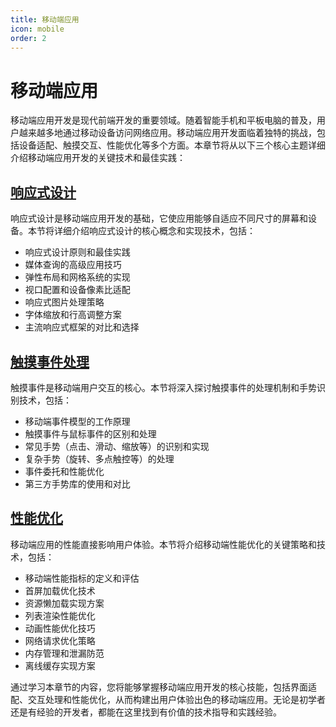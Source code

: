 ```yaml
---
title: 移动端应用
icon: mobile
order: 2
---
```


# 移动端应用

移动端应用开发是现代前端开发的重要领域。随着智能手机和平板电脑的普及，用户越来越多地通过移动设备访问网络应用。移动端应用开发面临着独特的挑战，包括设备适配、触摸交互、性能优化等多个方面。本章节将从以下三个核心主题详细介绍移动端应用开发的关键技术和最佳实践：

## [响应式设计](./01-响应式设计.md)

响应式设计是移动端应用开发的基础，它使应用能够自适应不同尺寸的屏幕和设备。本节将详细介绍响应式设计的核心概念和实现技术，包括：
- 响应式设计原则和最佳实践
- 媒体查询的高级应用技巧
- 弹性布局和网格系统的实现
- 视口配置和设备像素比适配
- 响应式图片处理策略
- 字体缩放和行高调整方案
- 主流响应式框架的对比和选择

## [触摸事件处理](./02-触摸事件处理.md)

触摸事件是移动端用户交互的核心。本节将深入探讨触摸事件的处理机制和手势识别技术，包括：
- 移动端事件模型的工作原理
- 触摸事件与鼠标事件的区别和处理
- 常见手势（点击、滑动、缩放等）的识别和实现
- 复杂手势（旋转、多点触控等）的处理
- 事件委托和性能优化
- 第三方手势库的使用和对比

## [性能优化](./03-性能优化.md)

移动端应用的性能直接影响用户体验。本节将介绍移动端性能优化的关键策略和技术，包括：
- 移动端性能指标的定义和评估
- 首屏加载优化技术
- 资源懒加载实现方案
- 列表渲染性能优化
- 动画性能优化技巧
- 网络请求优化策略
- 内存管理和泄漏防范
- 离线缓存实现方案

通过学习本章节的内容，您将能够掌握移动端应用开发的核心技能，包括界面适配、交互处理和性能优化，从而构建出用户体验出色的移动端应用。无论是初学者还是有经验的开发者，都能在这里找到有价值的技术指导和实践经验。